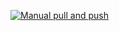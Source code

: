 [![Manual pull and push](https://github.com/statditto/overleaf-textlint-template/actions/workflows/sync.yaml/badge.svg)](https://github.com/statditto/overleaf-textlint-template/actions/workflows/sync.yaml)